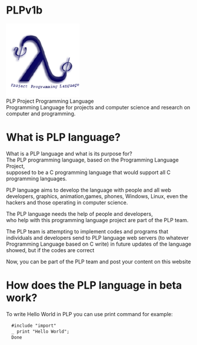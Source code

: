 # PLPv1b
<img src="PLP logo.png"><br/>
PLP Project Programming Language<br/>
Programming Language for projects and computer science and research on computer and programming.

# What is PLP language?
What is a PLP language and what is its purpose for?<br>
The PLP programming language, based on the Programming Language Project,<br>
supposed to be a C programming language that would support all C programming languages.<p>
PLP language aims to develop the language with people and all web developers, graphics, animation,games, phones, Windows, Linux, even the hackers and those operating in computer science.<p>
The PLP language needs the help of people and developers,<br>
who help with this programming language project are part of the PLP team.<p>
The PLP team is attempting to implement codes and programs that individuals and developers send to PLP language web servers (to whatever Programming Language based on C write) in future updates of the language showed,
but if the codes are correct

Now, you can be part of the PLP team and post your content on this website<br>
# How does the PLP language in beta work?
To write Hello World in PLP you can use print command for example:
<br>
```
  #include "import"  
  _ print "Hello World";  
  Done
```

